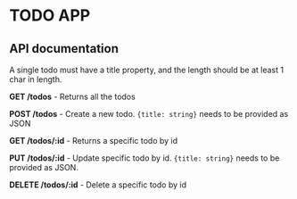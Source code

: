 # TODO APP

## API documentation

A single todo must have a title property, and the length should be at least 1 char in length.

**GET /todos** - Returns all the todos

**POST /todos** - Create a new todo. `{title: string}` needs to be provided as JSON

**GET /todos/:id** - Returns a specific todo by id

**PUT /todos/:id** - Update specific todo by id. `{title: string}` needs to be provided as JSON.

**DELETE /todos/:id** - Delete a specific todo by id

